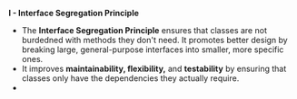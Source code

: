 **I - Interface Segregation Principle**
- The **Interface Segregation Principle** ensures that classes are not burdedned with methods they don't need. It promotes better design by breaking large, general-purpose interfaces into smaller, more specific ones. 
- It improves **maintainability, flexibility,** and **testability** by ensuring that classes only have the dependencies they actually require.
- 